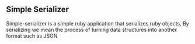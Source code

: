 ## Simple Serializer
Simple-serializer is a simple ruby application that serializes ruby objects, By serializing we mean the process of turning data structures into another format such as JSON
